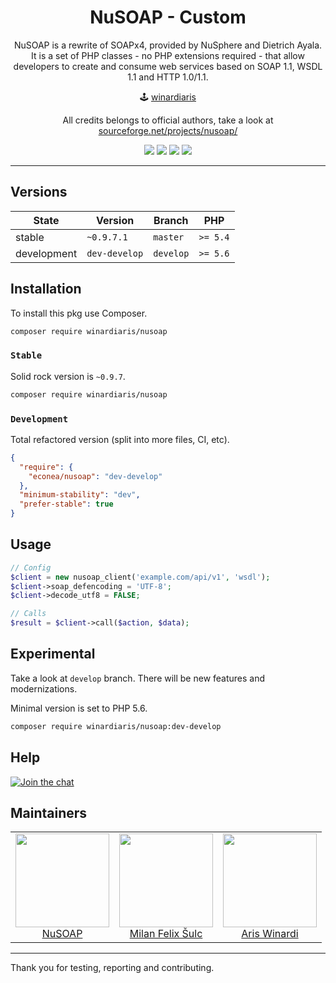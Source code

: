 <h1 align=center>NuSOAP - Custom</h1>

<p align=center>
NuSOAP is a rewrite of SOAPx4, provided by NuSphere and Dietrich Ayala. It is a set of PHP classes - no PHP extensions required - that allow developers to create and consume web services based on SOAP 1.1, WSDL 1.1 and HTTP 1.0/1.1.
</p>

<p align=center>
🕹 <a href="http://www.winardiaris.xyz/">winardiaris</a>
</p>

<p align=center>
  All credits belongs to official authors, take a look at <a href="https://sourceforge.net/projects/nusoap/">sourceforge.net/projects/nusoap/</a>
</p>

<p align=center>
    <a href="https://travis-ci.org/winardiaris/nusoap"><img src="https://img.shields.io/travis/winardiaris/nusoap.svg?style=flat-square"></a>
    <a href="https://packagist.org/packages/winardiaris/nusoap"><img src="https://img.shields.io/packagist/l/winardiaris/nusoap.svg?style=flat-square"></a>
    <a href="https://packagist.org/packages/winardiaris/nusoap"><img src="https://img.shields.io/packagist/dt/winardiaris/nusoap.svg?style=flat-square"></a>
    <a href="https://packagist.org/packages/winardiaris/nusoap"><img src="https://img.shields.io/packagist/v/winardiaris/nusoap.svg?style=flat-square"></a>
</p>

---

## Versions

| State       | Version       | Branch    | PHP      |
| ----------- | ------------- | --------- | -------- |
| stable      | `~0.9.7.1`    | `master`  | `>= 5.4` |
| development | `dev-develop` | `develop` | `>= 5.6` |

## Installation

To install this pkg use Composer.

```sh
composer require winardiaris/nusoap
```

### `Stable`

Solid rock version is `~0.9.7`.

```sh
composer require winardiaris/nusoap
```

### `Development`

Total refactored version (split into more files, CI, etc).

```json
{
  "require": {
    "econea/nusoap": "dev-develop"
  },
  "minimum-stability": "dev",
  "prefer-stable": true
}
```

## Usage

```php
// Config
$client = new nusoap_client('example.com/api/v1', 'wsdl');
$client->soap_defencoding = 'UTF-8';
$client->decode_utf8 = FALSE;

// Calls
$result = $client->call($action, $data);
```

## Experimental

Take a look at `develop` branch. There will be new features and modernizations.

Minimal version is set to PHP 5.6.

```sh
composer require winardiaris/nusoap:dev-develop
```

## Help

[![Join the chat](https://img.shields.io/gitter/room/econea/econea.svg?style=flat-square)](http://bit.ly/ecogitter)

## Maintainers

<table>
  <tbody>
    <tr>
      <td align="center">
        <a href="https://nusoap.sourceforge.net">
            <img width="150" height="150" src="https://via.placeholder.com/320x320?text=NuSOAP">
        </a>
        </br>
        <a href="https://nusoap.sourceforge.net">NuSOAP</a>
      </td>
      <td align="center">
        <a href="https://github.com/f3l1x">
            <img width="150" height="150" src="https://avatars2.githubusercontent.com/u/538058?v=3&s=150">
        </a>
        </br>
        <a href="https://github.com/f3l1x">Milan Felix Šulc</a>
      </td>
      <td align="center">
        <a href="https://github.com/winardiaris">
            <img width="150" height="150" src="https://avatars2.githubusercontent.com/u/7648860?v=3&s=150">
        </a>
        </br>
        <a href="https://github.com/winardiaris">Aris Winardi</a>
      </td>
    </tr>
  <tbody>
</table>

---

Thank you for testing, reporting and contributing.
